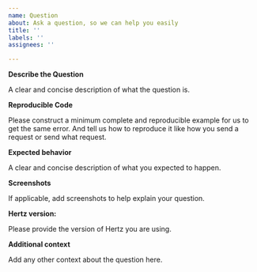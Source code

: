 ```yaml
---
name: Question
about: Ask a question, so we can help you easily
title: ''
labels: ''
assignees: ''

---
```


**Describe the Question**

A clear and concise description of what the question is.

**Reproducible Code**

Please construct a minimum complete and reproducible example for us to get the same error. And tell us how to reproduce it like how you send a request or send what request.

**Expected behavior**

A clear and concise description of what you expected to happen.

**Screenshots**

If applicable, add screenshots to help explain your question.

**Hertz version:**

Please provide the version of Hertz you are using.

**Additional context**

Add any other context about the question here.
